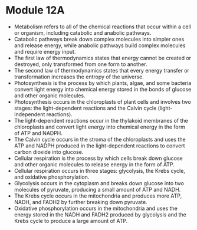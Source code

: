 # Module 12A
* Metabolism refers to all of the chemical reactions that occur within a cell or organism, including catabolic and anabolic pathways.
* Catabolic pathways break down complex molecules into simpler ones and release energy, while anabolic pathways build complex molecules and require energy input.
* The first law of thermodynamics states that energy cannot be created or destroyed, only transformed from one form to another.
* The second law of thermodynamics states that every energy transfer or transformation increases the entropy of the universe.
* Photosynthesis is the process by which plants, algae, and some bacteria convert light energy into chemical energy stored in the bonds of glucose and other organic molecules.
* Photosynthesis occurs in the chloroplasts of plant cells and involves two stages: the light-dependent reactions and the Calvin cycle (light-independent reactions).
* The light-dependent reactions occur in the thylakoid membranes of the chloroplasts and convert light energy into chemical energy in the form of ATP and NADPH.
* The Calvin cycle occurs in the stroma of the chloroplasts and uses the ATP and NADPH produced in the light-dependent reactions to convert carbon dioxide into glucose.
* Cellular respiration is the process by which cells break down glucose and other organic molecules to release energy in the form of ATP.
* Cellular respiration occurs in three stages: glycolysis, the Krebs cycle, and oxidative phosphorylation.
* Glycolysis occurs in the cytoplasm and breaks down glucose into two molecules of pyruvate, producing a small amount of ATP and NADH.
* The Krebs cycle occurs in the mitochondria and produces more ATP, NADH, and FADH2 by further breaking down pyruvate.
* Oxidative phosphorylation occurs in the mitochondria and uses the energy stored in the NADH and FADH2 produced by glycolysis and the Krebs cycle to produce a large amount of ATP.